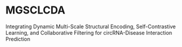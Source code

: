 # MGSCLCDA
 Integrating Dynamic Multi-Scale Structural Encoding, Self-Contrastive Learning, and Collaborative Filtering for circRNA-Disease Interaction Prediction
